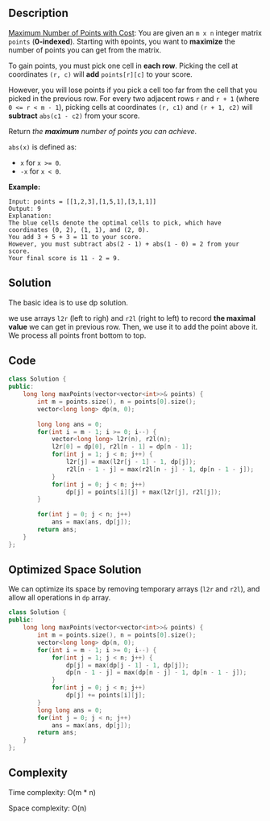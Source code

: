 ## Description

[Maximum Number of Points with Cost](https://leetcode.com/problems/maximum-number-of-points-with-cost/): You are given an `m x n` integer matrix `points` (**0-indexed**). Starting with `0`points, you want to **maximize** the number of points you can get from the matrix.

To gain points, you must pick one cell in **each row**. Picking the cell at coordinates `(r, c)` will **add** `points[r][c]` to your score.

However, you will lose points if you pick a cell too far from the cell that you picked in the previous row. For every two adjacent rows `r` and `r + 1` (where `0 <= r < m - 1`), picking cells at coordinates `(r, c1)` and `(r + 1, c2)` will **subtract** `abs(c1 - c2)` from your score.

Return *the **maximum** number of points you can achieve*.

`abs(x)` is defined as:

- `x` for `x >= 0`.
- `-x` for `x < 0`.

**Example:**

```
Input: points = [[1,2,3],[1,5,1],[3,1,1]]
Output: 9
Explanation:
The blue cells denote the optimal cells to pick, which have coordinates (0, 2), (1, 1), and (2, 0).
You add 3 + 5 + 3 = 11 to your score.
However, you must subtract abs(2 - 1) + abs(1 - 0) = 2 from your score.
Your final score is 11 - 2 = 9.
```



## Solution

The basic idea is to use dp solution.

we use arrays `l2r` (left to righ) and `r2l` (right to left) to record **the maximal value** we can get in previous row. Then, we use it to add the point above it. We process all points front bottom to top.



## Code

```cpp
class Solution {
public:
    long long maxPoints(vector<vector<int>>& points) {
        int m = points.size(), n = points[0].size();
        vector<long long> dp(n, 0);
        
        long long ans = 0;
        for(int i = m - 1; i >= 0; i--) {
            vector<long long> l2r(n), r2l(n);
            l2r[0] = dp[0], r2l[n - 1] = dp[n - 1];
            for(int j = 1; j < n; j++) {
                l2r[j] = max(l2r[j - 1] - 1, dp[j]);
                r2l[n - 1 - j] = max(r2l[n - j] - 1, dp[n - 1 - j]);
            }
            for(int j = 0; j < n; j++) 
                dp[j] = points[i][j] + max(l2r[j], r2l[j]);
        }
        
        for(int j = 0; j < n; j++)
            ans = max(ans, dp[j]);
        return ans;
    }
};
```



## Optimized Space Solution

We can optimize its space by removing temporary arrays (`l2r` and `r2l`), and allow all operations in `dp` array.

```cpp
class Solution {
public:
    long long maxPoints(vector<vector<int>>& points) {
        int m = points.size(), n = points[0].size();
        vector<long long> dp(n, 0);
        for(int i = m - 1; i >= 0; i--) {
            for(int j = 1; j < n; j++) {
                dp[j] = max(dp[j - 1] - 1, dp[j]);
                dp[n - 1 - j] = max(dp[n - j] - 1, dp[n - 1 - j]);
            }
            for(int j = 0; j < n; j++) 
                dp[j] += points[i][j];
        }
        long long ans = 0;
        for(int j = 0; j < n; j++)
            ans = max(ans, dp[j]);
        return ans;
    }
};
```



## Complexity

Time complexity: O(m * n)

Space complexity: O(n)

